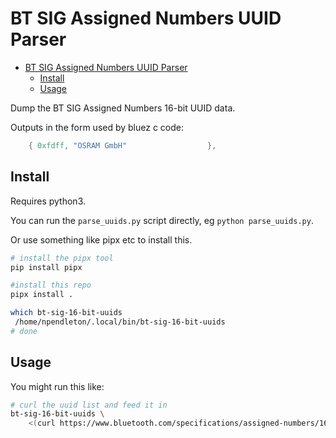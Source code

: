 # BT SIG Assigned Numbers UUID Parser

- [BT SIG Assigned Numbers UUID Parser](#bt-sig-assigned-numbers-uuid-parser)
  - [Install](#install)
  - [Usage](#usage)

Dump the BT SIG Assigned Numbers 16-bit UUID data.

Outputs in the form used by bluez c code:

```c
	{ 0xfdff, "OSRAM GmbH"					},
```

## Install

Requires python3.

You can run the `parse_uuids.py` script directly, eg `python parse_uuids.py`.

Or use something like pipx etc to install this.

```bash
# install the pipx tool
pip install pipx

#install this repo
pipx install .

which bt-sig-16-bit-uuids
 /home/npendleton/.local/bin/bt-sig-16-bit-uuids
# done
```

## Usage

You might run this like:

```bash
# curl the uuid list and feed it in
bt-sig-16-bit-uuids \
    <(curl https://www.bluetooth.com/specifications/assigned-numbers/16-bit-uuids-for-members/)
```
